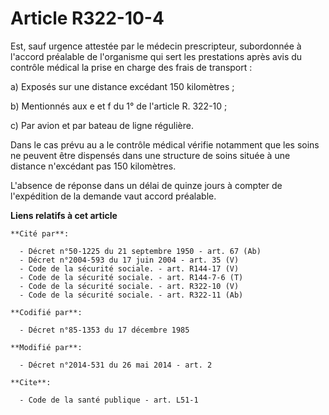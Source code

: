 # Article R322-10-4

Est, sauf urgence attestée par le médecin prescripteur, subordonnée à l'accord préalable de l'organisme qui sert les
prestations après avis du contrôle médical la prise en charge des frais de transport :

a) Exposés sur une distance excédant 150 kilomètres ;

b) Mentionnés aux e et f du 1° de l'article R. 322-10 ;

c) Par avion et par bateau de ligne régulière.

Dans le cas prévu au a le contrôle médical vérifie notamment que les soins ne peuvent être dispensés dans une structure de
soins située à une distance n'excédant pas 150 kilomètres.

L'absence de réponse dans un délai de quinze jours à compter de l'expédition de la demande vaut accord préalable.

**Liens relatifs à cet article**

	**Cité par**:

	  - Décret n°50-1225 du 21 septembre 1950 - art. 67 (Ab)
	  - Décret n°2004-593 du 17 juin 2004 - art. 35 (V)
	  - Code de la sécurité sociale. - art. R144-17 (V)
	  - Code de la sécurité sociale. - art. R144-7-6 (T)
	  - Code de la sécurité sociale. - art. R322-10 (V)
	  - Code de la sécurité sociale. - art. R322-11 (Ab)

	**Codifié par**:

	  - Décret n°85-1353 du 17 décembre 1985

	**Modifié par**:

	  - Décret n°2014-531 du 26 mai 2014 - art. 2

	**Cite**:

	  - Code de la santé publique - art. L51-1
